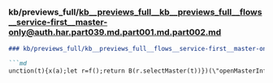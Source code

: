 ### kb/previews_full/kb__previews_full__kb__previews_full__flows__service-first__master-only@auth.har.part039.md.part001.md.part002.md

```md
### kb/previews_full/kb__previews_full__flows__service-first__master-only@auth.har.part039.md.part001.md (part 002)

```md
unction(t){x(a);let r=f();return B(r.selectMaster(t))})(\"openMasterInfo\",function(t){x(a);l
```

```

```
